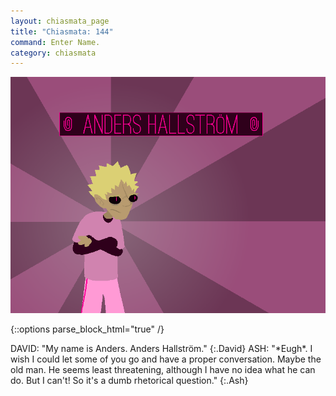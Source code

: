```yaml
---
layout: chiasmata_page
title: "Chiasmata: 144"
command: Enter Name.
category: chiasmata
---
```


![144](/chiasmata/images/narrative/143.gif)

{::options parse_block_html="true" /}
<div class="dialogue">
DAVID: "<span class="Anders">My name is Anders. Anders Hallström.</span>" 
{:.David}
ASH: "<span class="Anders">*Eugh*. I wish I could let some of you go and have a proper conversation. Maybe the old man. He seems least threatening, although I have no idea what he can do. But I can't! So it's a dumb rhetorical question.</span>" 
{:.Ash}
</div>